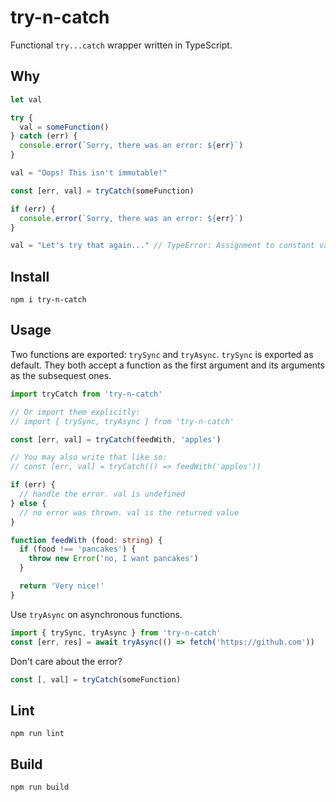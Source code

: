 # try-n-catch
Functional `try...catch` wrapper written in TypeScript.

## Why
```js
let val

try {
  val = someFunction()
} catch (err) {
  console.error(`Sorry, there was an error: ${err}`)
}

val = "Oops! This isn't immutable!"
```
```js
const [err, val] = tryCatch(someFunction)

if (err) {
  console.error(`Sorry, there was an error: ${err}`)
}

val = "Let's try that again..." // TypeError: Assignment to constant variable
```

## Install
```
npm i try-n-catch
```

## Usage
Two functions are exported: `trySync` and `tryAsync`. `trySync` is exported as default. They both accept a function as the first argument and its arguments as the subsequest ones.
```ts
import tryCatch from 'try-n-catch'

// Or import them explicitly:
// import { trySync, tryAsync } from 'try-n-catch'

const [err, val] = tryCatch(feedWith, 'apples')

// You may also write that like so:
// const [err, val] = tryCatch(() => feedWith('apples'))

if (err) {
  // handle the error. val is undefined
} else {
  // no error was thrown. val is the returned value
}

function feedWith (food: string) {
  if (food !== 'pancakes') {
    throw new Error('no, I want pancakes')
  }

  return 'Very nice!'
}
```
Use `tryAsync` on asynchronous functions.
```ts
import { trySync, tryAsync } from 'try-n-catch'
const [err, res] = await tryAsync(() => fetch('https://github.com'))
```
Don't care about the error?
```ts
const [, val] = tryCatch(someFunction)
```

## Lint
```
npm run lint
```
## Build
```
npm run build
```
